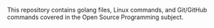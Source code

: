 This repository contains golang files, Linux commands, and Git/GitHub commands covered in the Open Source Programming subject.
